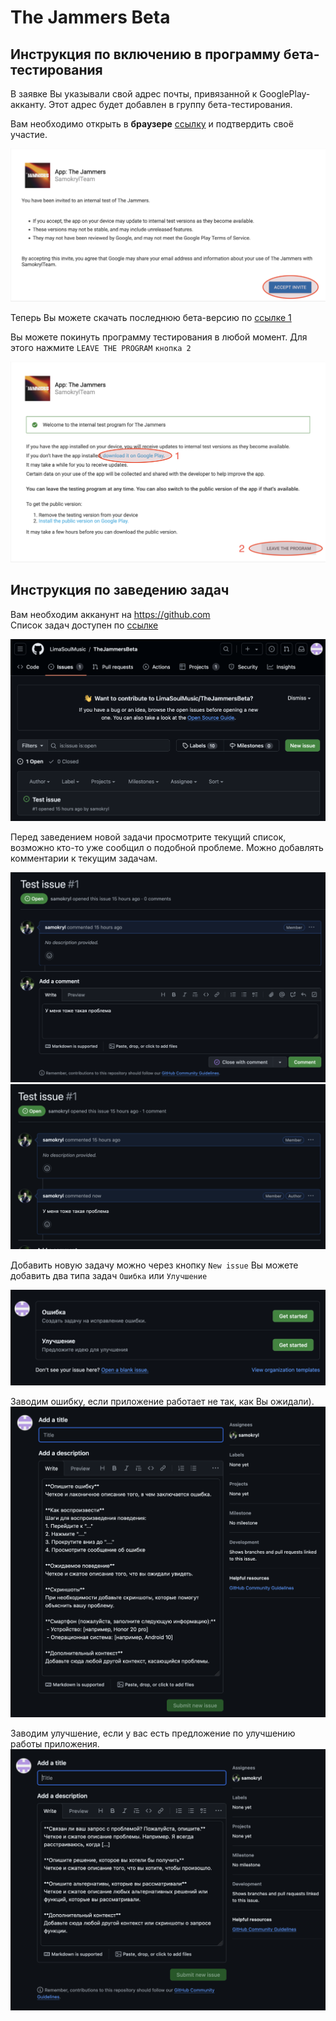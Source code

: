 # The Jammers Beta

## Инструкция по включению в программу бета-тестирования
В заявке Вы указывали свой адрес почты, привязанной к GooglePlay-акканту.
Этот адрес будет добавлен в группу бета-тестирования.

Вам необходимо открыть в **браузере** [ссылку](https://play.google.com/apps/internaltest/4701741357009322935) и подтвердить своё участие.

![Accept invite](.assets/invite.png)

Теперь Вы можете скачать последнюю бета-версию по  [ссылке 1](https://play.google.com/store/apps/details?id=music.jammers.client&hl=en-US&ah=KWRM8BI4AYrdW-JRxxewEYB8X-E)

Вы можете покинуть программу тестирования в любой момент. Для этого нажмите `LEAVE THE PROGRAM` `кнопка 2`

![Leave program](.assets/leave.png)

## Инструкция по заведению задач
Вам необходим акканунт на https://github.com  
Список задач доступен по [ссылке](https://github.com/LimaSoulMusic/TheJammersBeta/issues)

![Issue list](.assets/issueList.png)

Перед заведением новой задачи просмотрите текущий список, возможно кто-то уже сообщил о подобной проблеме.
Можно добавлять комментарии к текущим задачам.

![Add comment](.assets/addComment.png)
![Comment has been added](.assets/commentHasBeenAdded.png)

Добавить новую задачу можно через кнопку `New issue`
Вы можете добавить два типа задач `Ошибка` или `Улучшение`

![new issue](.assets/newIssue.png)

Заводим ошибку, если приложение работает не так, как Вы ожидали).
![new bug](.assets/newBug.png)

Заводим улучшение, если у вас есть предложение по улучшению работы приложения.  
![new feature request](.assets/newFeatureRequest.png)
